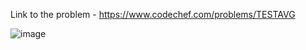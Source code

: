 Link to the problem - https://www.codechef.com/problems/TESTAVG


![image](https://user-images.githubusercontent.com/57552973/226694713-aafbf3cc-b5f0-4b99-ab75-14c33ed44193.png)
